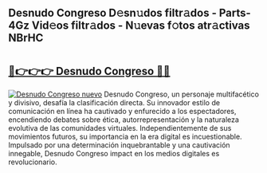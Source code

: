 ## Desnudo Congreso D𝚎sn𝚞dos filtr𝚊dos - Parts-4Gz Vid𝚎os filtr𝚊dos - N𝚞evas f𝚘tos atr𝚊ctivas NBrHC

# <h2><a href="http://mb0r2e.tromn.icu/?c=Desnudo+Congreso">🔗👉👉👉 Desnudo Congreso 🔗🔗</a></h2>

[![Desnudo Congreso nuevo](https://i.imgur.com/pEAQMta.gif)](http://mb0r2e.tromn.icu/?c=Desnudo+Congreso)
Desnudo Congreso, un personaje multifacético y divisivo, desafía la clasificación directa. Su innovador estilo de comunicación en línea ha cautivado y enfurecido a los espectadores, encendiendo debates sobre ética, autorrepresentación y la naturaleza evolutiva de las comunidades virtuales. Independientemente de sus movimientos futuros, su importancia en la era digital es incuestionable. Impulsado por una determinación inquebrantable y una cautivación innegable, Desnudo Congreso impact en los medios digitales es revolucionario.
